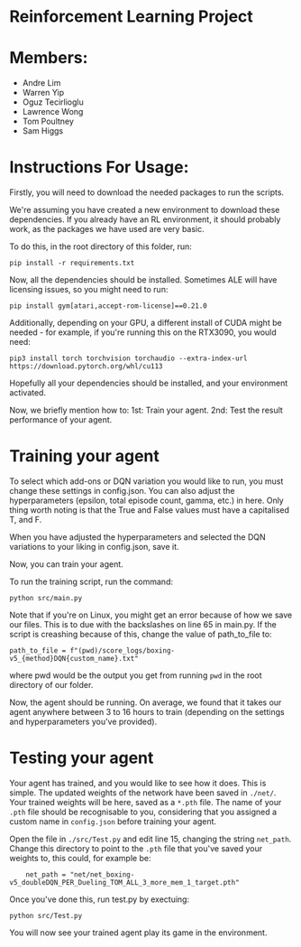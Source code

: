 # Reinforcement Learning Project
# Members:
- Andre Lim
- Warren Yip
- Oguz Tecirlioglu
- Lawrence Wong
- Tom Poultney
- Sam Higgs

# Instructions For Usage:

Firstly, you will need to download the needed packages to run the scripts.

We're assuming you have created a new environment to download these dependencies.
If you already have an RL environment, it should probably work, as the packages we have used are very basic.

To do this, in the root directory of this folder, run:
```
pip install -r requirements.txt
```

Now, all the dependencies should be installed.
Sometimes ALE will have licensing issues, so you might need to run:
```
pip install gym[atari,accept-rom-license]==0.21.0
```

Additionally, depending on your GPU, a different install of CUDA might be needed - for example, if you're running this on the RTX3090, you would need:
```
pip3 install torch torchvision torchaudio --extra-index-url https://download.pytorch.org/whl/cu113
```
Hopefully all your dependencies should be installed, and your environment activated.

Now, we briefly mention how to:
  1st: Train your agent.
  2nd: Test the result performance of your agent.

# Training your agent
To select which add-ons or DQN variation you would like to run, you must change these settings in config.json.
You can also adjust the hyperparameters (epsilon, total episode count, gamma, etc.) in here. Only thing worth noting is that the True and False values must have a capitalised T, and F. 

When you have adjusted the hyperparameters and selected the DQN variations to your liking in config.json, save it.

Now, you can train your agent.

To run the training script, run the command:
```
python src/main.py
```
Note that if you're on Linux, you might get an error because of how we save our files.
This is to due with the backslashes on line 65 in main.py.
If the script is creashing because of this, change the value of path_to_file to:
```
path_to_file = f"(pwd)/score_logs/boxing-v5_{method}DQN{custom_name}.txt"
```
where pwd would be the output you get from running `pwd` in the root directory of our folder.

Now, the agent should be running. On average, we found that it takes our agent anywhere between 3 to 16 hours to train (depending on the settings and hyperparameters you've provided). 

# Testing your agent
Your agent has trained, and you would like to see how it does.
This is simple. 
The updated weights of the network have been saved in `./net/`.
Your trained weights will be here, saved as a `*.pth` file. 
The name of your `.pth` file should be recognisable to you, considering that you assigned a custom name in `config.json` before training your agent.

Open the file in `./src/Test.py` and edit line 15, changing the string `net_path`.
Change this directory to point to the `.pth` file that you've saved your weights to, this could, for example be:
```
	net_path = "net/net_boxing-v5_doubleDQN_PER_Dueling_TOM_ALL_3_more_mem_1_target.pth"
```

Once you've done this, run test.py by exectuing:
```
python src/Test.py
```

You will now see your trained agent play its game in the environment.







